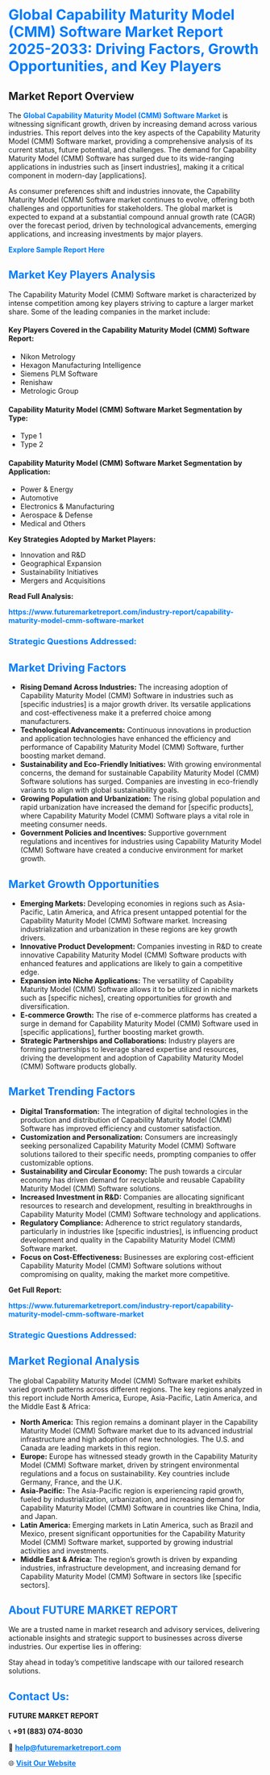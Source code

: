 <h1 style="color: #007BFF;">Global Capability Maturity Model (CMM) Software Market Report 2025-2033: Driving Factors, Growth Opportunities, and Key Players</h1>

<section id="overview">
<h2>Market Report Overview</h2>
<p>The <a href="https://www.futuremarketreport.com/industry-report/capability-maturity-model-cmm-software-market" style="color: #007BFF; text-decoration: none;"><strong>Global Capability Maturity Model (CMM) Software Market</strong></a> is witnessing significant growth, driven by increasing demand across various industries. This report delves into the key aspects of the Capability Maturity Model (CMM) Software market, providing a comprehensive analysis of its current status, future potential, and challenges. The demand for Capability Maturity Model (CMM) Software has surged due to its wide-ranging applications in industries such as [insert industries], making it a critical component in modern-day [applications].</p>
<p>As consumer preferences shift and industries innovate, the Capability Maturity Model (CMM) Software market continues to evolve, offering both challenges and opportunities for stakeholders. The global market is expected to expand at a substantial compound annual growth rate (CAGR) over the forecast period, driven by technological advancements, emerging applications, and increasing investments by major players.</p>
</section>

<section id="overview">
<p><a href="https://www.futuremarketreport.com/request-sample/reportId=40775" style="color: #007BFF; text-decoration: none;"><strong>Explore Sample Report Here</strong></a></p>
</section>

<section id="key-players">
<h2 style="color: #007BFF;">Market Key Players Analysis</h2>
<p>The Capability Maturity Model (CMM) Software market is characterized by intense competition among key players striving to capture a larger market share. Some of the leading companies in the market include:</p>
<h4>Key Players Covered in the Capability Maturity Model (CMM) Software Report:</h4>
<ul><li>Nikon Metrology</li><li>Hexagon Manufacturing Intelligence</li><li>Siemens PLM Software</li><li>Renishaw</li><li>Metrologic Group</li></ul>
<h4>Capability Maturity Model (CMM) Software Market Segmentation by Type:</h4>
<ul><li>Type 1</li><li>Type 2</li></ul>

<h4>Capability Maturity Model (CMM) Software Market Segmentation by Application:</h4>
<ul><li>Power &amp; Energy</li><li>Automotive</li><li>Electronics &amp; Manufacturing</li><li>Aerospace &amp; Defense</li><li>Medical and Others</li></ul>
<p><strong>Key Strategies Adopted by Market Players:</strong></p>
<ul>
<li>Innovation and R&D</li>
<li>Geographical Expansion</li>
<li>Sustainability Initiatives</li>
<li>Mergers and Acquisitions</li>
</ul>
</section>

<section>
<p><strong>Read Full Analysis: </strong></p><a href="https://www.futuremarketreport.com/industry-report/capability-maturity-model-cmm-software-market" style="color: #007BFF; text-decoration: none;"><strong>https://www.futuremarketreport.com/industry-report/capability-maturity-model-cmm-software-market</strong></a>
<h3 style="color: #007BFF;">Strategic Questions Addressed:</h3>
</section>

<section id="driving-factors">
<h2 style="color: #007BFF;">Market Driving Factors</h2>
<ul>
<li><strong>Rising Demand Across Industries:</strong> The increasing adoption of Capability Maturity Model (CMM) Software in industries such as [specific industries] is a major growth driver. Its versatile applications and cost-effectiveness make it a preferred choice among manufacturers.</li>
<li><strong>Technological Advancements:</strong> Continuous innovations in production and application technologies have enhanced the efficiency and performance of Capability Maturity Model (CMM) Software, further boosting market demand.</li>
<li><strong>Sustainability and Eco-Friendly Initiatives:</strong> With growing environmental concerns, the demand for sustainable Capability Maturity Model (CMM) Software solutions has surged. Companies are investing in eco-friendly variants to align with global sustainability goals.</li>
<li><strong>Growing Population and Urbanization:</strong> The rising global population and rapid urbanization have increased the demand for [specific products], where Capability Maturity Model (CMM) Software plays a vital role in meeting consumer needs.</li>
<li><strong>Government Policies and Incentives:</strong> Supportive government regulations and incentives for industries using Capability Maturity Model (CMM) Software have created a conducive environment for market growth.</li>
</ul>
</section>

<section id="growth-opportunities">
<h2 style="color: #007BFF;">Market Growth Opportunities</h2>
<ul>
<li><strong>Emerging Markets:</strong> Developing economies in regions such as Asia-Pacific, Latin America, and Africa present untapped potential for the Capability Maturity Model (CMM) Software market. Increasing industrialization and urbanization in these regions are key growth drivers.</li>
<li><strong>Innovative Product Development:</strong> Companies investing in R&D to create innovative Capability Maturity Model (CMM) Software products with enhanced features and applications are likely to gain a competitive edge.</li>
<li><strong>Expansion into Niche Applications:</strong> The versatility of Capability Maturity Model (CMM) Software allows it to be utilized in niche markets such as [specific niches], creating opportunities for growth and diversification.</li>
<li><strong>E-commerce Growth:</strong> The rise of e-commerce platforms has created a surge in demand for Capability Maturity Model (CMM) Software used in [specific applications], further boosting market growth.</li>
<li><strong>Strategic Partnerships and Collaborations:</strong> Industry players are forming partnerships to leverage shared expertise and resources, driving the development and adoption of Capability Maturity Model (CMM) Software products globally.</li>
</ul>
</section>

<section id="trending-factors">
<h2 style="color: #007BFF;">Market Trending Factors</h2>
<ul>
<li><strong>Digital Transformation:</strong> The integration of digital technologies in the production and distribution of Capability Maturity Model (CMM) Software has improved efficiency and customer satisfaction.</li>
<li><strong>Customization and Personalization:</strong> Consumers are increasingly seeking personalized Capability Maturity Model (CMM) Software solutions tailored to their specific needs, prompting companies to offer customizable options.</li>
<li><strong>Sustainability and Circular Economy:</strong> The push towards a circular economy has driven demand for recyclable and reusable Capability Maturity Model (CMM) Software solutions.</li>
<li><strong>Increased Investment in R&D:</strong> Companies are allocating significant resources to research and development, resulting in breakthroughs in Capability Maturity Model (CMM) Software technology and applications.</li>
<li><strong>Regulatory Compliance:</strong> Adherence to strict regulatory standards, particularly in industries like [specific industries], is influencing product development and quality in the Capability Maturity Model (CMM) Software market.</li>
<li><strong>Focus on Cost-Effectiveness:</strong> Businesses are exploring cost-efficient Capability Maturity Model (CMM) Software solutions without compromising on quality, making the market more competitive.</li>
</ul>
</section>

<section>
<p><strong>Get Full Report: </strong></p><a href="https://www.futuremarketreport.com/industry-report/capability-maturity-model-cmm-software-market" style="color: #007BFF; text-decoration: none;"><strong>https://www.futuremarketreport.com/industry-report/capability-maturity-model-cmm-software-market</strong></a>
<h3 style="color: #007BFF;">Strategic Questions Addressed:</h3>
</section>


<section id="regional-analysis">
<h2 style="color: #007BFF;">Market Regional Analysis</h2>
<p>The global Capability Maturity Model (CMM) Software market exhibits varied growth patterns across different regions. The key regions analyzed in this report include North America, Europe, Asia-Pacific, Latin America, and the Middle East & Africa:</p>
<ul>
<li><strong>North America:</strong> This region remains a dominant player in the Capability Maturity Model (CMM) Software market due to its advanced industrial infrastructure and high adoption of new technologies. The U.S. and Canada are leading markets in this region.</li>
<li><strong>Europe:</strong> Europe has witnessed steady growth in the Capability Maturity Model (CMM) Software market, driven by stringent environmental regulations and a focus on sustainability. Key countries include Germany, France, and the U.K.</li>
<li><strong>Asia-Pacific:</strong> The Asia-Pacific region is experiencing rapid growth, fueled by industrialization, urbanization, and increasing demand for Capability Maturity Model (CMM) Software in countries like China, India, and Japan.</li>
<li><strong>Latin America:</strong> Emerging markets in Latin America, such as Brazil and Mexico, present significant opportunities for the Capability Maturity Model (CMM) Software market, supported by growing industrial activities and investments.</li>
<li><strong>Middle East & Africa:</strong> The region’s growth is driven by expanding industries, infrastructure development, and increasing demand for Capability Maturity Model (CMM) Software in sectors like [specific sectors].</li>
</ul>
</section>

<footer>
<h2 style="color: #007BFF;">About FUTURE MARKET REPORT</h2>
<p>We are a trusted name in market research and advisory services, delivering actionable insights and strategic support to businesses across diverse industries. Our expertise lies in offering:</p>

<p>Stay ahead in today’s competitive landscape with our tailored research solutions.</p>

<h2 style="color: #007BFF;">Contact Us:</h2>
<p><strong>FUTURE MARKET REPORT</strong></p>
<p>📞 <strong>+91 (883) 074-8030</strong></p>
<p>📧 <strong><a href="mailto:help@futuremarketreport.com" style="color: #007BFF;">help@futuremarketreport.com</a></strong></p>
<p>🌐 <strong><a href="https://www.futuremarketreport.com/" style="color: #007BFF;">Visit Our Website</a></strong></p>
</footer>